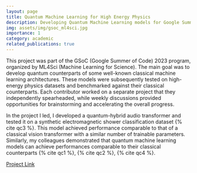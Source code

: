 ```yaml
---
layout: page
title: Quantum Machine Learning for High Energy Physics
description: Developing Quantum Machine Learning models for Google Summer of Code 2023 with Machine Learning for Science
img: assets/img/gsoc_ml4sci.jpg
importance: 1
category: academic
related_publications: true
---
```



This project was part of the GSoC (Google Summer of Code) 2023 program, organized by ML4Sci (Machine Learning for Science). The main goal was to develop quantum counterparts of some well-known classical machine learning architectures. These models were subsequently tested on high-energy physics datasets and benchmarked against their classical counterparts. Each contributor worked on a separate project that they independently spearheaded, while weekly discussions provided opportunities for brainstorming and accelerating the overall progress.

In the project I led, I developed a quantum-hybrid audio transformer and tested it on a synthetic electromagnetic shower classification dataset {% cite qc3 %}. This model achieved performance comparable to that of a classical vision transformer with a similar number of trainable parameters. Similarly, my colleagues demonstrated that quantum machine learning models can achieve performances comparable to their classical counterparts {% cite qc1 %}, {% cite qc2 %}, {% cite qc4 %}.

[Project Link](https://summerofcode.withgoogle.com/archive/2023/projects/ooYoBWbw)
